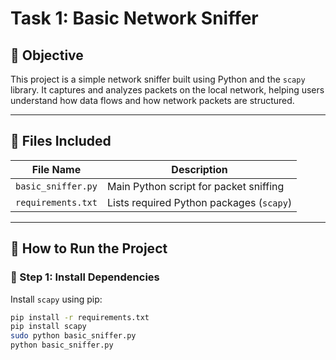 # Task 1: Basic Network Sniffer

## 📌 Objective

This project is a simple network sniffer built using Python and the `scapy` library. It captures and analyzes packets on the local network, helping users understand how data flows and how network packets are structured.

---

## 📂 Files Included

| File Name         | Description                                         |
|-------------------|-----------------------------------------------------|
| `basic_sniffer.py`| Main Python script for packet sniffing             |
| `requirements.txt`| Lists required Python packages (`scapy`)           |

---

## 🚀 How to Run the Project

### 🔧 Step 1: Install Dependencies

Install `scapy` using pip:

```bash
pip install -r requirements.txt
pip install scapy
sudo python basic_sniffer.py
python basic_sniffer.py
